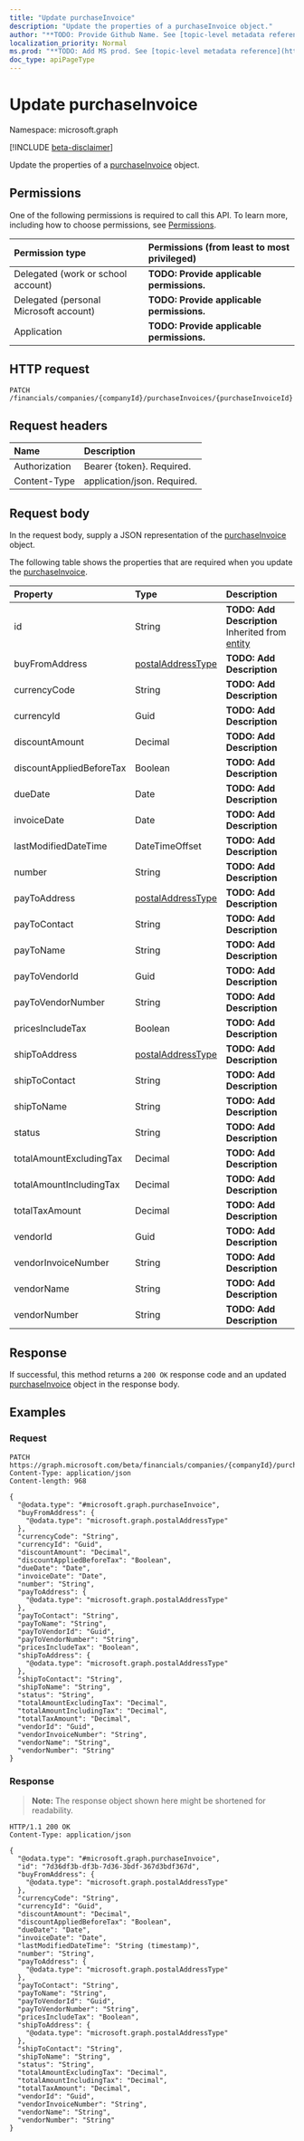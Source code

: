 ```yaml
---
title: "Update purchaseInvoice"
description: "Update the properties of a purchaseInvoice object."
author: "**TODO: Provide Github Name. See [topic-level metadata reference](https://msgo.azurewebsites.net/add/document/guidelines/metadata.html#topic-level-metadata)**"
localization_priority: Normal
ms.prod: "**TODO: Add MS prod. See [topic-level metadata reference](https://msgo.azurewebsites.net/add/document/guidelines/metadata.html#topic-level-metadata)**"
doc_type: apiPageType
---
```


# Update purchaseInvoice
Namespace: microsoft.graph

[!INCLUDE [beta-disclaimer](../../includes/beta-disclaimer.md)]

Update the properties of a [purchaseInvoice](../resources/purchaseinvoice.md) object.

## Permissions
One of the following permissions is required to call this API. To learn more, including how to choose permissions, see [Permissions](/graph/permissions-reference).

|Permission type|Permissions (from least to most privileged)|
|:---|:---|
|Delegated (work or school account)|**TODO: Provide applicable permissions.**|
|Delegated (personal Microsoft account)|**TODO: Provide applicable permissions.**|
|Application|**TODO: Provide applicable permissions.**|

## HTTP request

<!-- {
  "blockType": "ignored"
}
-->
``` http
PATCH /financials/companies/{companyId}/purchaseInvoices/{purchaseInvoiceId}
```

## Request headers
|Name|Description|
|:---|:---|
|Authorization|Bearer {token}. Required.|
|Content-Type|application/json. Required.|

## Request body
In the request body, supply a JSON representation of the [purchaseInvoice](../resources/purchaseinvoice.md) object.

The following table shows the properties that are required when you update the [purchaseInvoice](../resources/purchaseinvoice.md).

|Property|Type|Description|
|:---|:---|:---|
|id|String|**TODO: Add Description** Inherited from [entity](../resources/entity.md)|
|buyFromAddress|[postalAddressType](../resources/postaladdresstype.md)|**TODO: Add Description**|
|currencyCode|String|**TODO: Add Description**|
|currencyId|Guid|**TODO: Add Description**|
|discountAmount|Decimal|**TODO: Add Description**|
|discountAppliedBeforeTax|Boolean|**TODO: Add Description**|
|dueDate|Date|**TODO: Add Description**|
|invoiceDate|Date|**TODO: Add Description**|
|lastModifiedDateTime|DateTimeOffset|**TODO: Add Description**|
|number|String|**TODO: Add Description**|
|payToAddress|[postalAddressType](../resources/postaladdresstype.md)|**TODO: Add Description**|
|payToContact|String|**TODO: Add Description**|
|payToName|String|**TODO: Add Description**|
|payToVendorId|Guid|**TODO: Add Description**|
|payToVendorNumber|String|**TODO: Add Description**|
|pricesIncludeTax|Boolean|**TODO: Add Description**|
|shipToAddress|[postalAddressType](../resources/postaladdresstype.md)|**TODO: Add Description**|
|shipToContact|String|**TODO: Add Description**|
|shipToName|String|**TODO: Add Description**|
|status|String|**TODO: Add Description**|
|totalAmountExcludingTax|Decimal|**TODO: Add Description**|
|totalAmountIncludingTax|Decimal|**TODO: Add Description**|
|totalTaxAmount|Decimal|**TODO: Add Description**|
|vendorId|Guid|**TODO: Add Description**|
|vendorInvoiceNumber|String|**TODO: Add Description**|
|vendorName|String|**TODO: Add Description**|
|vendorNumber|String|**TODO: Add Description**|



## Response

If successful, this method returns a `200 OK` response code and an updated [purchaseInvoice](../resources/purchaseinvoice.md) object in the response body.

## Examples

### Request
<!-- {
  "blockType": "request",
  "name": "update_purchaseinvoice"
}
-->
``` http
PATCH https://graph.microsoft.com/beta/financials/companies/{companyId}/purchaseInvoices/{purchaseInvoiceId}
Content-Type: application/json
Content-length: 968

{
  "@odata.type": "#microsoft.graph.purchaseInvoice",
  "buyFromAddress": {
    "@odata.type": "microsoft.graph.postalAddressType"
  },
  "currencyCode": "String",
  "currencyId": "Guid",
  "discountAmount": "Decimal",
  "discountAppliedBeforeTax": "Boolean",
  "dueDate": "Date",
  "invoiceDate": "Date",
  "number": "String",
  "payToAddress": {
    "@odata.type": "microsoft.graph.postalAddressType"
  },
  "payToContact": "String",
  "payToName": "String",
  "payToVendorId": "Guid",
  "payToVendorNumber": "String",
  "pricesIncludeTax": "Boolean",
  "shipToAddress": {
    "@odata.type": "microsoft.graph.postalAddressType"
  },
  "shipToContact": "String",
  "shipToName": "String",
  "status": "String",
  "totalAmountExcludingTax": "Decimal",
  "totalAmountIncludingTax": "Decimal",
  "totalTaxAmount": "Decimal",
  "vendorId": "Guid",
  "vendorInvoiceNumber": "String",
  "vendorName": "String",
  "vendorNumber": "String"
}
```


### Response
>**Note:** The response object shown here might be shortened for readability.
<!-- {
  "blockType": "response",
  "truncated": true
}
-->
``` http
HTTP/1.1 200 OK
Content-Type: application/json

{
  "@odata.type": "#microsoft.graph.purchaseInvoice",
  "id": "7d36df3b-df3b-7d36-3bdf-367d3bdf367d",
  "buyFromAddress": {
    "@odata.type": "microsoft.graph.postalAddressType"
  },
  "currencyCode": "String",
  "currencyId": "Guid",
  "discountAmount": "Decimal",
  "discountAppliedBeforeTax": "Boolean",
  "dueDate": "Date",
  "invoiceDate": "Date",
  "lastModifiedDateTime": "String (timestamp)",
  "number": "String",
  "payToAddress": {
    "@odata.type": "microsoft.graph.postalAddressType"
  },
  "payToContact": "String",
  "payToName": "String",
  "payToVendorId": "Guid",
  "payToVendorNumber": "String",
  "pricesIncludeTax": "Boolean",
  "shipToAddress": {
    "@odata.type": "microsoft.graph.postalAddressType"
  },
  "shipToContact": "String",
  "shipToName": "String",
  "status": "String",
  "totalAmountExcludingTax": "Decimal",
  "totalAmountIncludingTax": "Decimal",
  "totalTaxAmount": "Decimal",
  "vendorId": "Guid",
  "vendorInvoiceNumber": "String",
  "vendorName": "String",
  "vendorNumber": "String"
}
```

